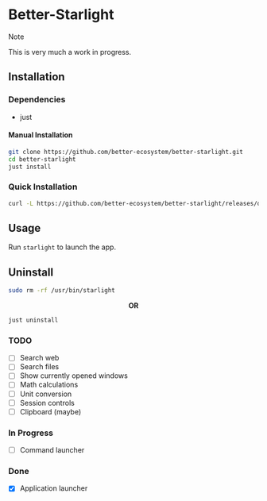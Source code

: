 # Better-Starlight

> [!NOTE]  
> This is very much a work in progress.

## Installation

### Dependencies

- just

#### Manual Installation

``` bash
git clone https://github.com/better-ecosystem/better-starlight.git
cd better-starlight
just install
```

### Quick Installation

``` bash
curl -L https://github.com/better-ecosystem/better-starlight/releases/download/v1.1/starlight -o ~/.local/bin/starlight && chmod +x ~/.local/bin/starlight
```

## Usage

Run `starlight` to launch the app.

## Uninstall

``` bash  
sudo rm -rf /usr/bin/starlight
```

<p align="center" ><b>OR</b></p>

``` bash  
just uninstall
```

### TODO

- [ ] Search web
- [ ] Search files
- [ ] Show currently opened windows
- [ ] Math calculations
- [ ] Unit conversion
- [ ] Session controls
- [ ] Clipboard (maybe)

### In Progress

- [ ] Command launcher

### Done

- [x] Application launcher
